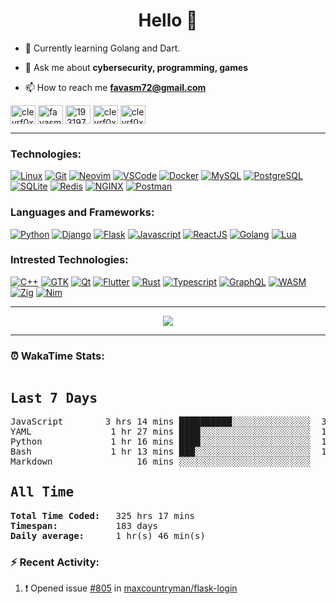 <h1 align="center">Hello 👋 </h1>

- 🌱 Currently learning Golang and Dart. 

- 💬 Ask me about **cybersecurity, programming, games**

- 📫 How to reach me **favasm72@gmail.com**

<p align="left">
<a href="https://twitter.com/clevrf0x" target="blank"><img align="center" src="https://raw.githubusercontent.com/rahuldkjain/github-profile-readme-generator/master/src/images/icons/Social/twitter.svg" alt="clevrf0x" height="30" width="40" /></a>
<a href="https://linkedin.com/in/favasm72" target="blank"><img align="center" src="https://raw.githubusercontent.com/rahuldkjain/github-profile-readme-generator/master/src/images/icons/Social/linked-in-alt.svg" alt="favasm72" height="30" width="40" /></a>
<a href="https://stackoverflow.com/users/19319778" target="blank"><img align="center" src="https://raw.githubusercontent.com/rahuldkjain/github-profile-readme-generator/master/src/images/icons/Social/stack-overflow.svg" alt="19319778" height="30" width="40" /></a>
<a href="https://instagram.com/clevrf0x" target="blank"><img align="center" src="https://raw.githubusercontent.com/rahuldkjain/github-profile-readme-generator/master/src/images/icons/Social/instagram.svg" alt="clevrf0x" height="30" width="40" /></a>
<a href="https://www.hackerrank.com/clevrf0x" target="blank"><img align="center" src="https://raw.githubusercontent.com/rahuldkjain/github-profile-readme-generator/master/src/images/icons/Social/hackerrank.svg" alt="clevrf0x" height="30" width="40" /></a>
</p>

<hr>

<h3 align="left">Technologies:</h3>
<p align="left">

[![Linux](https://skillicons.dev/icons?i=linux)](https://en.wikipedia.org/wiki/Linux/)
[![Git](https://skillicons.dev/icons?i=git)](https://git-scm.com/)
[![Neovim](https://skillicons.dev/icons?i=neovim)](https://neovim.io/)
[![VSCode](https://skillicons.dev/icons?i=vscode)](https://code.visualstudio.com/)
[![Docker](https://skillicons.dev/icons?i=docker)](https://www.docker.com/)
[![MySQL](https://skillicons.dev/icons?i=mysql)](https://www.mysql.com/)
[![PostgreSQL](https://skillicons.dev/icons?i=postgres)](https://www.postgresql.org/)
[![SQLite](https://skillicons.dev/icons?i=sqlite)](https://www.sqlite.org/index.html)
[![Redis](https://skillicons.dev/icons?i=redis)](https://redis.io/)
[![NGINX](https://skillicons.dev/icons?i=nginx)](https://www.nginx.com/)
[![Postman](https://skillicons.dev/icons?i=postman)](https://www.postman.com/)

<h3 align="left">Languages and Frameworks:</h3>
<p align="left">
  
[![Python](https://skillicons.dev/icons?i=python)](https://www.python.org/)
[![Django](https://skillicons.dev/icons?i=django)](https://www.djangoproject.com/)
[![Flask](https://skillicons.dev/icons?i=flask)](https://flask.palletsprojects.com/)
[![Javascript](https://skillicons.dev/icons?i=javascript)](https://developer.mozilla.org/en-US/docs/Web/JavaScript/)
[![ReactJS](https://skillicons.dev/icons?i=react)](https://react.dev/)
[![Golang](https://skillicons.dev/icons?i=go)](https://go.dev/)
[![Lua](https://skillicons.dev/icons?i=lua)](https://www.lua.org/)

<h3 align="left">Intrested Technologies:</h3>
<p align="left">

[![C++](https://skillicons.dev/icons?i=cpp)](https://en.wikipedia.org/wiki/C%2B%2B)
[![GTK](https://skillicons.dev/icons?i=gtk)](https://www.gtk.org/)
[![Qt](https://skillicons.dev/icons?i=qt)](https://www.qt.io/)
[![Flutter](https://skillicons.dev/icons?i=flutter)](https://flutter.dev/)
[![Rust](https://skillicons.dev/icons?i=rust)](https://www.rust-lang.org/)
[![Typescript](https://skillicons.dev/icons?i=typescript)](https://www.typescriptlang.org/)
[![GraphQL](https://skillicons.dev/icons?i=graphql)](https://graphql.org/)
[![WASM](https://skillicons.dev/icons?i=wasm)](https://webassembly.org/)
[![Zig](https://skillicons.dev/icons?i=zig)](https://ziglang.org/)
[![Nim](https://skillicons.dev/icons?i=nim)](https://nim-lang.org/)

<hr>

<p align="center">
  <img src ="https://github-readme-streak-stats.herokuapp.com?user=clevrf0x&theme=darcula&hide_border=true&background=FFFFFF00">
</p>

<hr>

### ⏰ WakaTime Stats:
<!--WakaTime-Start-->
<pre><h2>Last 7 Days</h2>JavaScript        3 hrs 14 mins ██████████░░░░░░░░░░░░░░░  39.57 %</br>YAML               1 hr 27 mins ████░░░░░░░░░░░░░░░░░░░░░  17.88 %</br>Python             1 hr 16 mins ████░░░░░░░░░░░░░░░░░░░░░  15.66 %</br>Bash               1 hr 13 mins ███░░░░░░░░░░░░░░░░░░░░░░  14.91 %</br>Markdown                16 mins ░░░░░░░░░░░░░░░░░░░░░░░░░   3.33 %</br><h2>All Time</h2><strong>Total Time Coded:   </strong>325 hrs 17 mins</br><strong>Timespan:           </strong>183 days</br><strong>Daily average:      </strong>1 hr(s) 46 min(s)</pre>
<!--WakaTime-End-->

<!--START_SECTION:waka-->
<!--END_SECTION:waka-->


### :zap: Recent Activity:

<!--START_SECTION:activity-->
1. ❗ Opened issue [#805](https://github.com/maxcountryman/flask-login/issues/805) in [maxcountryman/flask-login](https://github.com/maxcountryman/flask-login)
<!--END_SECTION:activity-->

